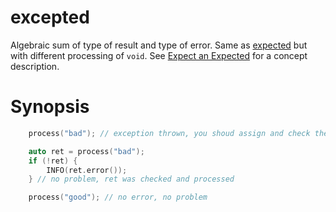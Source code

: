 # excepted

Algebraic sum of type of result and type of error. Same as [expected](expected.md) but with different processing of `void`. See [Expect an Expected](../error.md#expect-the-expected) for a concept description.

# Synopsis

```cpp
    process("bad"); // exception thrown, you shoud assign and check the result

    auto ret = process("bad");
    if (!ret) {
        INFO(ret.error());
    } // no problem, ret was checked and processed

    process("good"); // no error, no problem

```